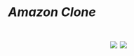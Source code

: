 # ***Amazon Clone***

<h1 align=center>
  <img src="https://i.imgur.com/lAuAA6H.jpg"/>
   <img src="https://i.imgur.com/lAuAA6H.jpg"/>
</h1>
